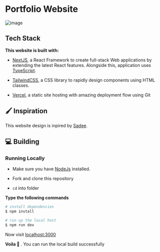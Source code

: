 # Portfolio Website
![image](https://github.com/UtkarshAhuja2003/Portfolio/assets/70762626/879b4ef3-4ed2-432c-842e-e56d92a5ba92)

## Tech Stack

**This website is built with:**

- [NextJS](https://nextjs.org/), a React Framework to create full-stack Web applications by extending the latest React features. Alongside this, application uses [TypeScript](https://www.typescriptlang.org/).

- [TailwindCSS](https://tailwindcss.com/), a CSS library to rapidly design components using HTML classes.

- [Vercel](https://vercel.com/), a static site hosting with amazing deployment flow using Git

## 🖌️ Inspiration

This website design is inpired by [Sadee](https://github.com/codewithsadee/vcard-personal-portfolio).

## 💻 Building

### Running Locally

- Make sure you have [NodeJs](https://nodejs.dev/) installed.

- Fork and clone this repository

- `cd` into folder

**Type the following commands**

```bash
# install dependencies
$ npm install

# run up the local host
$ npm run dev
```

Now visit [localhost:3000](http://localhost:3000)

**Voila 🎉** . You can run the local build successfully
